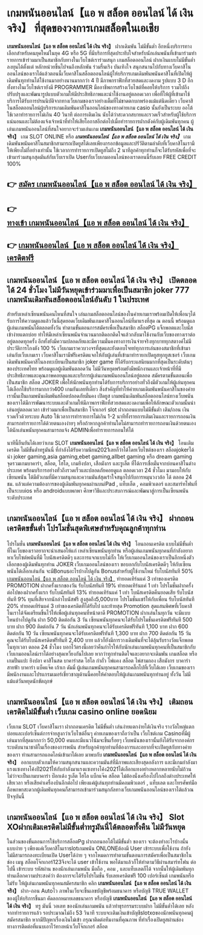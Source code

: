 # เกมพนันออนไลน์【แอ พ สล็อต ออนไลน์ ได้ เงิน จริง】  ที่สุดของวงการเกมสล็อตในเอเชีย

**เกมพนันออนไลน์【แอ พ สล็อต ออนไลน์ ได้ เงิน จริง】** ฝากเดิมพัน ไม่มีขั้นต่ำ  อีกหนึ่งบริการทางเลือกสำหรับคนยุคใหม่ในยุค 4G หรือ 5G ที่มีบริการที่สุดประทับใจสำหรับนักเล่นพนันที่เข้ามาร่วมทำรายการเข้าร่วมมาเป็นสมาชิกกับทางในเว็บไซต์เราร่วมสนุก เกมสล็อตออนไลน์ ฝากเงินแบบไม่มีขั้นต่ำ ลงทุนได้ตั้งแต่ หลักหน่วยขึ้นไปจนถึงหลักพัน ร่วมรื่นเริง บันเทิงใจ สนุกสนานไปกับทางเว็บคาสิโนออนไลน์ของเราได้แล้วตอนนี้เว็บคาสิโนสล็อตออนไลน์ผู้ให้บริการเกมเดิมพันพนันคาสิโนที่เปิดให้ผู้เดิมพันทุกท่านได้ใช้งานมาอย่างนานมากกว่า 4 ปี มีภาพกราฟิกที่สวยสดและงดงาม รูปแบบ 3 D
อีกทั้งทางในเว็บไซต์เรายังมี  PROGRAMMER มืออาชีพการสร้างเว็บไซต์ที่คอยให้บริการ  รวมไปถึงปรับปรุงและพัฒนารูปแบบตัวเกมให้มีประสิทธิภาพและน่าใช้งานอยู่ตลอดเวลา เพื่อที่ให้ผู้ที่เข้ามาใช้บริการได้รับการปรนนิบัติจากทางเว็บเกมของเราอย่างเต็มที่ไม่ขาดตกบกพร่องแม้แต่นิดเดียว เว็บคาสิโนสล็อตออนไลน์ผู้บริการเกมเดิมพันคาสิโนออนไลน์ของทางค่ายเกม casio นั้นยังเป็นระบบ ออโต้ใช้เวลาทำรายการไม่เกิน 40 วินาที ต่อการเติมเงิน นับได้ว่าสะดวกสบายและรวดเร็วสำหรับผู้ใช้บริการแน่นอนและไม่ต้องแจ้งเจ้าหน้าที่ทำให้เสียโอกาสอีกต่อไปเมื่อทำรายการฝากตังค์กับผู้เดิมพันทุกคน
ผู้เล่นเกมพนันออนไลน์ที่สนใจอยากจะร่วมเล่นเกม **เกมพนันออนไลน์【แอ พ สล็อต ออนไลน์ ได้ เงิน จริง】** เกม SLOT ONLINE หรือ ***เกมพนันออนไลน์【แอ พ สล็อต ออนไลน์ ได้ เงิน จริง】*** เกมเดิมพันพนันคาสิโนสมาชิกสามารถเปิดยูสได้เลยเพียงกรอกข้อมูลและปรัวัติตามลำดับที่เว็บคาสิโนเรามีให้เพียงไม่กี่อย่างเท่านั้น ใช้เวลาการทำรายการเปิดยูสไม่ถึง 2 นาทีลูกค้าทุกท่านก็จะได้รับรหัสเพื่อที่จะเข้ามาร่วมสนุกสุดมันส์กับเว็บเราเปิด Userกับเว็บเกมออนไลน์ของเราตอนนี้รับเลย FREE CREDIT 100%

## 👉 [สมัคร เกมพนันออนไลน์【แอ พ สล็อต ออนไลน์ ได้ เงิน จริง】](https://archa888.com/)
## 👉 [ทางเข้า เกมพนันออนไลน์【แอ พ สล็อต ออนไลน์ ได้ เงิน จริง】](https://archa888.com/)
## 👉 [เกมพนันออนไลน์【แอ พ สล็อต ออนไลน์ ได้ เงิน จริง】 เครดิตฟรี](https://archa888.com/)

## เกมพนันออนไลน์【แอ พ สล็อต ออนไลน์ ได้ เงิน จริง】 เปิดตลอด ได้ 24 ชั่วโมง ไม่มีวันหยุดเข้าร่วมมาเพื่อเป็นสมาชิก joker 777 เกมพนันเดิมพันสล็อตออนไลน์อันดับ 1 ในประเทศ

สำหรับเหล่าเซียนพนันคนไหนที่สนใจ เล่นเกมสล็อตออนไลน์ของในค่ายเกมเราพร้อมเปิดให้เพื่อนๆได้รับการให้ความดูแลแล้ววันนี้สุดยอดเว็บเดิมพันเกมคาสิโนออนไลน์ที่มาแรงที่สุด ณ ตอนนี้ พร้อมดูแลผู้เล่นเกมพนันได้ตลอดทั้งวัน ทำตามขั้นตอนการสมัครเพื่อเป็นสมาชิก สล็อตPG แจ็กพอตและโบนัสเข้าง่ายแตกบ่อย ทำให้มีเหล่าเซียนพนันจำนวนมากติดอกติดใจแล้วกลับมาใช้งานกับเว็บของทางเราต่ออยู่ตลอดทุกครั้ง อีกทั้งยังมีความปลอดภัยและมีความมั่นคงทางการเงินจ่ายจริงทุกบาททุกสตางค์ไม่มีประวัติการโกงตัง 100 % เว็บเกมเราควบวงจรที่สุดและยังตอบโจทย์ทุกการเล่นของสมาชิกที่เข้ามาเล่นกับเว็บเกมเรา
เว็บคาสิโนเรามีฟรีเครดิตแจกให้กับผู้เล่นที่เข้ามาทำรายกเปิดยูสทุกยูสเซอร์ เว็บเกมเดิมพันพนันคาสิโนลงทะเบียนเป็นสมาชิก joker game ที่ได้รับกระแสนิยมมากที่สุดเป็นระดับต้นๆของประเทศไทย พร้อมดูแลผู้เดิมพันตลอดวัน ไม่มีวันหยุดพร้อมยังมีพนักงานและเจ้าหน้าที่ที่มีประสิทธิภาพและคุณภาพคอยดูแลและบริการผู้เล่นเกมพนันออนไลน์อยู่ตลอด สมัครตามขั้นตอนเพื่อเป็นสมาชิก สล็อต JOKER เพื่อให้นักพนันทุกท่านได้รับการบริการอย่างทั่วถึงมีตัวเกมให้ผู้เล่นทุกคนได้เลือกใช้บริการมากกว่า400 เกมกันเลยทีเดียว
สิ่งสำคัญที่ทำให้ค่ายเกมเดิมพันพนันคาสิโนของค่ายเรานั้นเป็นเกมพนันเดิมพันสล็อตปลอดภัยมั่นคง เปิดยูส  เกมพนันเดิมพันสล็อตออนไลน์ทางเว็บพนันของเราได้มีการพัฒนาระบบและตัวเกมให้มีภาพกราฟิกที่สวยสดและงดงามเพื่อให้ลักษณะตัวเกมนั้นน่าเล่นอยู่ตลอดเวลา เข้าร่วมมาเพื่อเป็นสมาชิก โจ๊กเกอร์ slot ฝากถอนแบบไม่มีขั้นต่ำ เติม/ถอน เงินรวดเร็วด้วยระบบ Auto ใช้เวลาการทำรายการไม่เกิน 1-2 นาทีทั้งรายการเติมเงินและรายการถอนเงินสามารถทำรายการได้ด้วยตนเองง่ายๆ หรือถ้าหากลูกค้าท่านใดไม่สามารถทำรายการถอนเงินด้วยตนเองได้นักเล่นพนันทุกคนสามารถแจ้ง ADMINเพื่อทำรายการถอนให้ได้

นาทีนี้ยืนยันได้เลยว่าเกม SLOT **เกมพนันออนไลน์【แอ พ สล็อต ออนไลน์ ได้ เงิน จริง】** โอนเติมเครดิต ไม่มีขั้นต่ำทรูมันนี่ ที่กำลังได้รับความนิยม2021เลยก็ว่าได้โดยเว็บไซต์ของเรา สล็อตjokerได้นำ  joker gaming,asia gaming,ebet gaming,allbet gaming หรือ dream gaming จุดรวมเกมบาคาร่า, สล็อต, ไฮโล, เกมยิงปลา, เสือมังกร และรูเล็ต ที่ได้การเชื่อมั่นจากบ่อนคาสิโนต่างประเทศ พร้อมบริการอย่างทั่วถึงรวดเร็วและปลอดภัยคอยดูแล ตลอดเวลา 24 ชั่วโมง มามอบให้กับเซียนพนัน ได้มีตัวเกมที่มีความสนุกและความมันส์สุดเร้าใจสนุกไปกับการหมุนวงวล้อ ได้ ตลอด 24 ชม. แล้วแต่ความต้องการของผู้เดิมพันทุกคนผ่านบนiPad , แท็บเล็ต , คอมพิวเตอร์ และสมาร์ทโฟนที่เป็นระบบios หรือ androidแบบพกพา ศึกษาวิธีและประสบการณ์และพัฒนาสู่การเป็นเซียนพนันระดับประเทศ

## เกมพนันออนไลน์【แอ พ สล็อต ออนไลน์ ได้ เงิน จริง】 ฝากถอนเครดิตขขั้นต่ำ โปรโมชั่นสุดพิเศษสำหรับคุณลูกค้าทุกท่าน

โปรโมชั่น **เกมพนันออนไลน์【แอ พ สล็อต ออนไลน์ ได้ เงิน จริง】** โอนถอนเครดิต แบบไม่มีขั้นต่ำ ที่ในเว็บของเราอยากจะนำเสนอให้แก่  เหล่าเซียนพนันทุกท่าน หรือผู้เล่นเกมพนันทุกคนที่กำลังอยากหาเว็บไซต์พนันที่มี โบนัสเครดิตดีๆ และการแจกแบบไม่กั๊ก ให้เว็บเกมออนไลน์ของเราเป็นอีกหนึ่งตัวเลือกของผู้เดิมพันทุกท่าน JOKER เว็บเกมออนไลน์ของเรา ขอบอกกับโบนัสเครดิตดีๆ ให้กับเซียนพนันได้เลือกเล่นกัน จะมีBonusอะไรบ้างไปดูกัน
Bonusสำหรับผู้ใช้งานใหม่ รับโบนัสทันที 50% [เกมพนันออนไลน์【แอ พ สล็อต ออนไลน์ ได้ เงิน จริง】](https://archa888.com/) ทำยอดเทิร์นแค่ 3 เท่าของเครดิต
 PROMOTION ฝากครั้งแรกของวัน รับโบนัสทันที 19% ทำยอดเทิร์นแค่ 1 เท่า
โปรโมชั่นฝากครั้งต่อไปของฝากครั้งแรก รับโบนัสทันที 13% ทำยอดเทิร์นแค่ 1 เท่า
โบนัสเครดิตคืนยอดเสีย รับโบนัสทันที 9% ทุนที่เสียจากนักล่าโบนัสฟรี สูงสุดถึง5,000บาท
โปรโมชั่นแชร์ให้กับเพื่อน รับโบนัสทันที 20% ทำยอดเทิร์นแค่ 3 เท่าของเครดิตที่ได้รับไป
และท้ายสุด Promotion สุดแสนพิศษที่เว็บคาสิโนเราได้จัดเตรียมขึ้นไว้ให้เพื่อผู้เล่นทุกคนที่หน้าตาดี  PROMOTION ฝากเล่นในทุกวัน จะมีแบบไหนบ้างไปดูกัน
ฝาก 500 ติดต่อกัน 3 วัน เซียนพนันทุกคนจะได้รับโปรโมชั่นเครดิตฟรีทันที 500 บาท
ฝาก 900 ติดต่อกัน 7 วัน นักเล่นพนันทุกคนจะได้รับเครดิตฟรีทันที 1,100 บาท
ฝาก 600 ติดต่อกัน 10 วัน เซียนพนันทุกคนจะได้รับเครดิตฟรีทันที 1,300 บาท
ฝาก 700 ติดต่อกัน 15 วัน คุณจะได้รับโบนัสเครดิตฟรีทันที 2,400 บาท
แล้วก็ยังมีการวางเดิมพันที่จะได้ลุ้นรับรางวัลแจ็กพอตในทุกเวลา ตลอด 24 ชั่วโมง บอกไว้ตรงนี้เลยว่าคืนกำไรให้กับนักเล่นเกมพนันทุกคนที่เป็นสมาชิกกับเว็บเกมออนไลน์เราได้อย่างสุดเหวี่ยงกันไปเลย หากว่าทุกท่านติดใจและอยากจะเดิมพัน เกมสล็อต หรือเกมปั่นแปะ ยิงปลา คาสิโนสด บาคาร่าสด ไฮโล กำถั่ว ไพ่แคง สล็อต ไพ่สามกอง เสือมังกร บาคาร่าสายฟ้า บาคาร่า แบ็คแจ๊ค เก้าเก ดัมมี่ ผู้เล่นเกมพนันทุกคนสามารถคลิ๊กไปที่เว็บได้เลย เว็บเกมของเรามีพนักงานและโปรแกรมเมอร์เชี่ยวชาญด้านนี้คอยให้คำตอบให้ผู้เล่นเกมพนันทุกท่านอยู่ ทั้งวัน ไม่มีแม้แต่วันหยุดนักขัตฤกษ์

## เกมพนันออนไลน์【แอ พ สล็อต ออนไลน์ ได้ เงิน จริง】 เติมถอน เครดิตไม่มีขั้นต่ำ  เว็บเกม casino online ยอดนิยม

เว็บเกม SLOT เว็บคาสิโนเรา ฝากถอนเครดิต ไม่มีขั้นต่ำ เล่นง่ายแตกง่ายได้เงินจริง รางวัลใหญ่แตกบ่อยและเปอร์เซ็นต์การจ่ายสูงกว่าเว็บไซต์อื่นๆ ค่ายเกมของเราถือว่าเป็น เว็บไซต์เกม Casinoที่มีผู้เล่นมากที่สุดมากกว่า 50,000 คนและมีแนวโน้มจะขึ้นเรื่อยๆ เว็บพนันของเรานั้นยังได้รับจากองค์กรระบดับนานาชาติในเรื่องของการพนัน สำหรับลูกค้าทุกท่านที่ต้องการและอยากที่จะเปิดยูสกับทางค่ายของเรา ท่านสามารถแอดไลน์เข้ามาได้เลย
	มาพบกับ **เกมพนันออนไลน์【แอ พ สล็อต ออนไลน์ ได้ เงิน จริง】** ออกแบบตัวเกมให้ความสนุกสนานและความมันส์ที่มีภาพและเสียงสุดอลังการ และมีเกมกำลังมาแรงแซงทางโค้งปี2021ให้กับกำลังมาแรงแซงทางโค้ง2021ได้เลือกแทงอย่างหลากหลายนับไม่ถ้วน  ไม่ว่าจะเป็นเกมบาคาร่า ป๊อกเด้ง รูเล็ต ไฮโล แบ็กแจ๊ค สล็อต ไม่ต้องนั่งเครื่องไปไกลถึงต่างประเทศให้เสียเวลา หรือเสียค่าเครื่องบินอีกต่อไป เพียงแค่ผู้เล่นทุกท่านมีคอมพิวเตอร์ , แท็บเลต และโทรศัพท์มือถือพกพาสะดวกผู้เดิมพันทุกคนก็สามารถเข้ามาร่วมสนุกกัลทางเว็บเกมพนันออนไลน์ของเราได้แล้วณ ปัจจุบันนี้

## เกมพนันออนไลน์【แอ พ สล็อต ออนไลน์ ได้ เงิน จริง】 Slot XOฝากเติมเครดิตไม่มีขั้นต่ำทรูมันนี่ได้ตลอดทั้งคืน ไม่มีวันหยุด

ในส่วนของขั้นตอนการใช้บริการสล็อตPg ฝากถอนออโต้ไม่มีขั้นต่ำ ของเรา จะต้องทำอะไรบ้างนั้น แบบง่าย ๆ เพียงแค่เว็บคาสิโนเราslotเกมพนัน ONLONEต้องมี User เข้าระบบเพื่อใช้งาน ถ้ายังไม่มีสามารถลงทะเบียนเปิด Userได้ง่าย ๆ จากโหมดการทำตามขั้นตอนการสมัครเพื่อเป็นสมาชิกในช่อง เมนู สล็อตโจ๊กเกอร์123จึงจะได้ user เข้าใช้งาน พอได้มาแล้วก็ให้ทำตามวิธีผ่านสมาร์ทโฟน ต่อไปนี้
เข้าระบบ รหัสผ่าน  ของนักเล่นเกมพนัน มือถือ , คอม , และแท็บเลตก็ได้
จากนั้นให้ผู้เดิมพันทุกท่านเลือกความประสงค์ว่า ต้องการจะได้รับโปรโมชั่น รับเลยเครดิตฟรี 100 เปอร์เซ็นต์ เกมพนันหรือไม่รับ
ให้ผู้เล่นเกมพนันทุกคนสมัครสมาชิก คลิก **เกมพนันออนไลน์【แอ พ สล็อต ออนไลน์ ได้ เงิน จริง】** ฝาก-ถอน Autoไว ภาพในเว็บจะขึ้นเลขบัญชีพร้อมธนาคาร หรือบัญชี TRUE WALLET ของผู้ให้บริการขึ้นมา
คัดลอกหมายเลขธนาคาร หรือบัญชี **เกมพนันออนไลน์【แอ พ สล็อต ออนไลน์ ได้ เงิน จริง】** ทรู มันนี่ วอเลท ของนักเล่นเกมพนัน แล้วทำธุรกรรมระบบฝาก ไม่มีขั้นต่ำได้เลย
หลังจากทำรายการแล้ว รอประมาณไม่ถึง 53 วินาที ระบบจะเติมเงินเข้าบัญชีslotxoของนักพนันทุกคนผู้สมัครสมาชิก
หากมีปัญหาเรื่องเงินไม่เข้า กรุณาติดต่อทีมงานที่คุณภาพ ที่ทำเรื่องเปิดยูสผ่านช่องทางการติดต่อที่แนบเอาไว้ทางหน้าเว็บโจ๊กเกอร์ สล็อต


